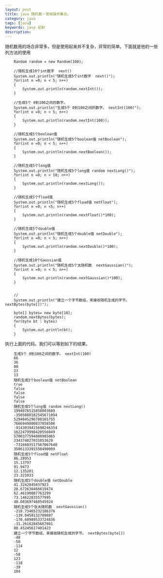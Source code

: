 ```yaml
---
layout: post
title: java 随机数－常用操作集合。
category: java
tags: [java]
keywords: java 反射
description: 
---
```

   随机数用的场合非常多，但是使用起来并不复杂，非常的简单。下面就是他的一些列方法的使用
      
        Random random = new Random(100);
		
		//随机生成10个int数字  next()
		System.out.println("随机生成5个int数字  next()");
		for(int n =0; n < 5; n++)
		{
			System.out.println(random.nextInt());
		}
		
		//生成5个 0到100之间的数字。
		System.out.println("生成5个 0到100之间的数字。 nextInt(100)");
		for(int n =0; n < 5; n++)
		{
			System.out.println(random.nextInt(100));
		}
		
		//随机生成5个boolean值
		System.out.println("随机生成5个boolean值 netBoolean");
		for(int n =0; n < 5; n++)
		{
			System.out.println(random.nextBoolean());
		}
		
		//随机生成5个long值
		System.out.println("随机生成5个long值 random nextLong()");
		for(int n =0; n < 10; n++)
		{
			System.out.println(random.nextLong());
		}
		
		//随机生成5个fload值
		System.out.println("随机生成5个fload值 netFloat");
		for(int n =0; n <5; n++)
		{
			System.out.println(random.nextFloat()*100);
		}
		
		//随机生成5个double值
		System.out.println("随机生成5个double值 netDouble");
		for(int n =0; n < 5; n++)
		{
			System.out.println(random.nextDouble()*100);
		}
		
		//随机生成10个Gaussian值
		System.out.println("随机生成5个太随机数  nextGaussian()");
		for(int n =0; n < 5; n++)
		{
			System.out.println(random.nextGaussian()*100);
		}
			
		
		//
		System.out.println("建立一个字节数组，来接收随机生成的字节。 nextBytes(byte[])");
		
		byte[] bytes= new byte[10];
		random.nextBytes(bytes);
		for(byte bt : bytes)
		{
			System.out.println(bt);
		}
	
		
执行上面的代码。我们可以等到如下的结果。
		
		生成5个 0到100之间的数字。 nextInt(100)
		66
		36
		88
		23
		13
		随机生成5个boolean值 netBoolean
		true
		false
		false
		false
		false
		随机生成5个long值 random nextLong()
		1994076515850003689
		-3505880182545671094
		5294845296780165755
		7666949800837858506
		-9143039415690246354
		1622479998420556049
		5700377594808985065
		234374027031053629
		-7316603517567067640
		3586133391558490009
		随机生成5个fload值 netFloat
		86.28953
		15.13797
		91.9473
		12.135201
		23.321033
		随机生成5个double值 netDouble
		41.3242845037923
		28.672630466619474
		62.46190087763299
		73.14622835577995
		48.603697468545924
		随机生成5个张太随机数  nextGaussian()
		-218.73465232186376
		-139.0458132709607
		-170.60989533724836
		-31.26162845667001
		80.45245617401423
		建立一个字节数组，来接收随机生成的字节。 nextBytes(byte[])
		-48
		-50
		-114
		12
		-58
		123
		-118
		-39
		104
		
	

		

